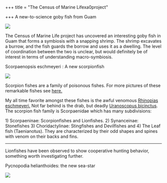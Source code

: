+++
title = "The Census of Marine Lifexa0project"

+++
A new-to-science goby fish from Guam   

[](http://photos1.blogger.com/img/133/1300/640/new_gobyfish.jpg)

[![](https://i1.wp.com/photos1.blogger.com/img/133/1300/400/new_gobyfish.jpg)](http://photos1.blogger.com/img/133/1300/640/new_gobyfish.jpg)  

The  Census of Marine Life project has uncovered an interesting goby
fish in Guam that forms a symbiosis with a snapping shrimp. The shrimp
excavates a burrow, and the fish guards the borrow and uses it as a
dwelling. The level of coordination between the two is unclear, but
would definitely be of interest in terms of understanding
macro-symbiosis.  
  

Scorpaenopsis eschmeyeri : A new scorpionfish   

[![](https://i2.wp.com/photos1.blogger.com/img/133/1300/400/scorpionfish.jpg)](http://photos1.blogger.com/img/133/1300/640/scorpionfish.jpg)  

Scorpion fishes are a family of poisonous fishes. For more pictures of
these remarkable fishes see
[here.](http://www.hkdivephoto.com/stephenwong/lionfish/)

My all time favorite amongst these fishes is the awful venomous
[Rhinopias
eschmeyeri.](http://www.edge-of-reef.com/foto/gallery/SCO03.jpg) Not far
behind is the drab, but deadly [Uranoscopus
bicinctus](http://www.edge-of-reef.com/foto/gallery/URA01.jpg). The
scorpion fish family is Scorpaenidae which has many subdivisions:  
  
1\) Scorpaeninae: Scorpionfishes and Lionfishes. 2) Synanceinae:
Stonefishes 3) Choridactylinae: Stingfishes and Devilfishes and 4) The
Leaf fish (Taenianotus). They are characterized by their odd shapes and
spines with venom on their backs and fins.

****

Lionfishes have been observed to show cooperative hunting behavior,
something worth investigating further.  

[](http://www.hkdivephoto.com/stephenwong/lionfish/)

Pycnopodia helianthoides: the new sea-star   

[![](https://i1.wp.com/photos1.blogger.com/img/133/1300/400/starfish.jpg)](http://photos1.blogger.com/img/133/1300/640/starfish.jpg)
